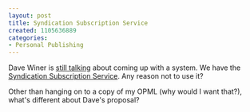 ```yaml
--- 
layout: post
title: Syndication Subscription Service
created: 1105636889
categories: 
- Personal Publishing
---
```

<p>Dave Winer is <a href="http://archive.scripting.com/2005/01/13#When:10:16:33AM">still talking</a> about coming up with a system. We have the <a href="http://purl.org/net/syndication/subscribe/">Syndication Subscription Service</a>. Any reason not to use it?</p>

<p>Other than hanging on to a copy of my OPML (why would I want that?), what's different about Dave's proposal?</p>
